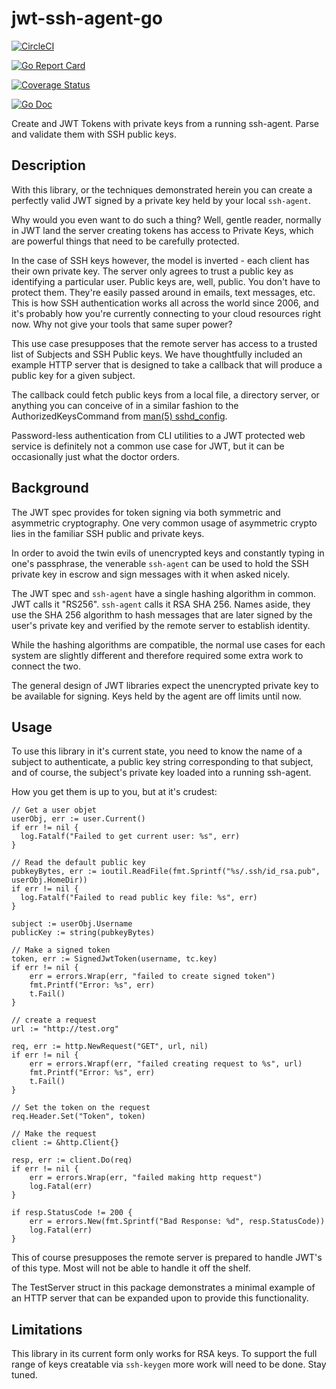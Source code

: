 # jwt-ssh-agent-go

[![CircleCI](https://circleci.com/gh/orion-labs/jwt-ssh-agent-go.svg?style=svg)](https://circleci.com/gh/orion-labs/jwt-ssh-agent-go)

[![Go Report Card](https://goreportcard.com/badge/github.com/orion-labs/jwt-ssh-agent-go)](https://goreportcard.com/report/github.com/orion-labs/jwt-ssh-agent-go)

[![Coverage Status](https://codecov.io/gh/orion-labs/jwt-ssh-agent-go/branch/master/graph/badge.svg)](https://codecov.io/gh/orion-labs/jwt-ssh-agent-go)

[![Go Doc](https://img.shields.io/badge/godoc-reference-blue.svg?style=flat-square)](http://godoc.org/github.com/orion-labs/jwt-ssh-agent-to/pkg/agentjwt)

Create and JWT Tokens with private keys from a running ssh-agent.  Parse and validate them with SSH public keys.

## Description

With this library, or the techniques demonstrated herein you can create a perfectly valid JWT signed by a private key held by your local `ssh-agent`.

Why would you even want to do such a thing?  Well, gentle reader, normally in JWT land the server creating tokens has access to Private Keys, which are powerful things that need to be carefully protected.

In the case of SSH keys however, the model is inverted - each client has their own private key.  The server only agrees to trust a public key as identifying a particular user. Public keys are, well, public.  You don't have to protect them.  They're easily passed around in emails, text messages, etc.  This is how SSH authentication works all across the world since 2006, and it's probably how you're currently connecting to your cloud resources right now.  Why not give your tools that same super power?

This use case presupposes that the remote server has access to a trusted list of Subjects and SSH Public keys.  We have thoughtfully included an example HTTP server that is designed to take a callback that will produce a public key for a given subject.

The callback could fetch public keys from a local file, a directory server, or anything you can conceive of in a similar fashion to the AuthorizedKeysCommand from [man(5) sshd_config](https://man.openbsd.org/sshd_config#AuthorizedKeysCommand).

Password-less authentication from CLI utilities to a JWT protected web service is definitely not a common use case for JWT, but it can be occasionally just what the doctor orders.

## Background

The JWT spec provides for token signing via both symmetric and asymmetric cryptography. One very common usage of asymmetric crypto lies in the familiar SSH public and private keys.

In order to avoid the twin evils of unencrypted keys and constantly typing in one's passphrase, the venerable `ssh-agent` can be used to hold the SSH private key in escrow and sign messages with it when asked nicely.

The JWT spec and `ssh-agent` have a single hashing algorithm in common.  JWT calls it "RS256".  `ssh-agent` calls it RSA SHA 256.  Names aside, they use the SHA 256 algorithm to hash messages that are later signed by the user's private key and verified by the remote server to establish identity.

While the hashing algorithms are compatible, the normal use cases for each system are slightly different and therefore required some extra work to connect the two.  

The general design of JWT libraries expect the unencrypted private key to be available for signing.  Keys held by the agent are off limits until now.  

## Usage

To use this library in it's current state, you need to know the name of a subject to authenticate, a public key string corresponding to that subject, and of course, the subject's private key loaded into a running ssh-agent. 

How you get them is up to you, but at it's crudest:

    // Get a user objet
    userObj, err := user.Current()
    if err != nil {
      log.Fatalf("Failed to get current user: %s", err)
    }
    
    // Read the default public key
    pubkeyBytes, err := ioutil.ReadFile(fmt.Sprintf("%s/.ssh/id_rsa.pub", userObj.HomeDir))
    if err != nil {
      log.Fatalf("Failed to read public key file: %s", err)
    }
    
    subject := userObj.Username
    publicKey := string(pubkeyBytes)
    
    // Make a signed token
    token, err := SignedJwtToken(username, tc.key)
    if err != nil {
        err = errors.Wrap(err, "failed to create signed token")
        fmt.Printf("Error: %s", err)
        t.Fail()
    }
    
    // create a request
    url := "http://test.org"

    req, err := http.NewRequest("GET", url, nil)
    if err != nil {
        err = errors.Wrapf(err, "failed creating request to %s", url)
        fmt.Printf("Error: %s", err)
        t.Fail()
    }

    // Set the token on the request
    req.Header.Set("Token", token)

    // Make the request
    client := &http.Client{}

    resp, err := client.Do(req)
    if err != nil {
        err = errors.Wrap(err, "failed making http request")
        log.Fatal(err)
    }

    if resp.StatusCode != 200 {
        err = errors.New(fmt.Sprintf("Bad Response: %d", resp.StatusCode))
        log.Fatal(err)
    }
    
This of course presupposes the remote server is prepared to handle JWT's of this type.  Most will not be able to handle it off the shelf.  

The TestServer struct in this package demonstrates a minimal example of an HTTP server that can be expanded upon to provide this functionality.

## Limitations

This library in its current form only works for RSA keys.  To support the full range of keys creatable via `ssh-keygen` more work will need to be done.  Stay tuned.